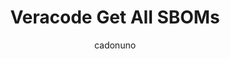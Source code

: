 ---
layout: post
repolink: "https://github.com/cadonuno/Veracode-Bulk-SBOM"
title: "Veracode Get All SBOMs"
description: "Allows for bulk generation of SBOM json files. It works for both US and EU instances and has support for Upload and Scan and Agent-based scan."
author: "cadonuno"
author-link: "https://github.com/cadonuno/"
content-type: "sbom"
repo: "github"
repo_title: "Veracode Get All SBOMs"
---